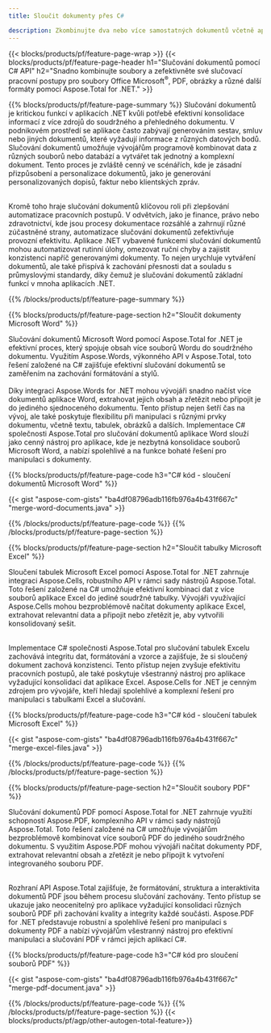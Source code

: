 ```yaml
---
title: Sloučit dokumenty přes C# 

description: Zkombinujte dva nebo více samostatných dokumentů včetně aplikací Microsoft Word, Excel, PowerPoint, PDF a Obrázky prostřednictvím aplikace C#. Otestujte výsledky sloučení online prostřednictvím aplikace.
---
```


{{< blocks/products/pf/feature-page-wrap >}}
{{< blocks/products/pf/feature-page-header h1="Slučování dokumentů pomocí C# API" h2="Snadno kombinujte soubory a zefektivněte své slučovací pracovní postupy pro soubory Office Microsoft<sup>&reg;</sup>, PDF, obrázky a různé další formáty pomocí Aspose.Total for .NET." >}}

{{% blocks/products/pf/feature-page-summary %}}
Slučování dokumentů je kritickou funkcí v aplikacích .NET kvůli potřebě efektivní konsolidace informací z více zdrojů do soudržného a přehledného dokumentu. V podnikovém prostředí se aplikace často zabývají generováním sestav, smluv nebo jiných dokumentů, které vyžadují informace z různých datových bodů. Slučování dokumentů umožňuje vývojářům programově kombinovat data z různých souborů nebo databází a vytvářet tak jednotný a komplexní dokument. Tento proces je zvláště cenný ve scénářích, kde je zásadní přizpůsobení a personalizace dokumentů, jako je generování personalizovaných dopisů, faktur nebo klientských zpráv.<br /><br />

Kromě toho hraje slučování dokumentů klíčovou roli při zlepšování automatizace pracovních postupů. V odvětvích, jako je finance, právo nebo zdravotnictví, kde jsou procesy dokumentace rozsáhlé a zahrnují různé zúčastněné strany, automatizace slučování dokumentů zefektivňuje provozní efektivitu. Aplikace .NET vybavené funkcemi slučování dokumentů mohou automatizovat rutinní úlohy, omezovat ruční chyby a zajistit konzistenci napříč generovanými dokumenty. To nejen urychluje vytváření dokumentů, ale také přispívá k zachování přesnosti dat a souladu s průmyslovými standardy, díky čemuž je slučování dokumentů základní funkcí v mnoha aplikacích .NET.

{{% /blocks/products/pf/feature-page-summary  %}}

{{% blocks/products/pf/feature-page-section  h2="Sloučit dokumenty Microsoft Word" %}}

Slučování dokumentů Microsoft Word pomocí Aspose.Total for .NET je efektivní proces, který spojuje obsah více souborů Wordu do soudržného dokumentu. Využitím Aspose.Words, výkonného API v Aspose.Total, toto řešení založené na C# zajišťuje efektivní slučování dokumentů se zaměřením na zachování formátování a stylů. 
<br /><br />
Díky integraci Aspose.Words for .NET mohou vývojáři snadno načíst více dokumentů aplikace Word, extrahovat jejich obsah a zřetězit nebo připojit je do jediného sjednoceného dokumentu. Tento přístup nejen šetří čas na vývoj, ale také poskytuje flexibilitu při manipulaci s různými prvky dokumentu, včetně textu, tabulek, obrázků a dalších. Implementace C# společnosti Aspose.Total pro slučování dokumentů aplikace Word slouží jako cenný nástroj pro aplikace, kde je nezbytná konsolidace souborů Microsoft Word, a nabízí spolehlivé a na funkce bohaté řešení pro manipulaci s dokumenty.


{{% blocks/products/pf/feature-page-code h3="C# kód - sloučení dokumentů Microsoft Word" %}}

{{< gist "aspose-com-gists" "ba4df08796adb116fb976a4b431f667c" "merge-word-documents.java" >}}

{{% /blocks/products/pf/feature-page-code  %}}
{{% /blocks/products/pf/feature-page-section %}}

{{% blocks/products/pf/feature-page-section  h2="Sloučit tabulky Microsoft Excel" %}}

Sloučení tabulek Microsoft Excel pomocí Aspose.Total for .NET zahrnuje integraci Aspose.Cells, robustního API v rámci sady nástrojů Aspose.Total. Toto řešení založené na C# umožňuje efektivní kombinaci dat z více souborů aplikace Excel do jediné soudržné tabulky. Vývojáři využívající Aspose.Cells mohou bezproblémově načítat dokumenty aplikace Excel, extrahovat relevantní data a připojit nebo zřetězit je, aby vytvořili konsolidovaný sešit. <br /> <br />

Implementace C# společnosti Aspose.Total pro slučování tabulek Excelu zachovává integritu dat, formátování a vzorce a zajišťuje, že si sloučený dokument zachová konzistenci. Tento přístup nejen zvyšuje efektivitu pracovních postupů, ale také poskytuje všestranný nástroj pro aplikace vyžadující konsolidaci dat aplikace Excel. Aspose.Cells for .NET je cenným zdrojem pro vývojáře, kteří hledají spolehlivé a komplexní řešení pro manipulaci s tabulkami Excel a slučování.


{{% blocks/products/pf/feature-page-code h3="C# kód - sloučení tabulek Microsoft Excel" %}}

{{< gist "aspose-com-gists" "ba4df08796adb116fb976a4b431f667c" "merge-excel-files.java" >}}

{{% /blocks/products/pf/feature-page-code  %}}
{{% /blocks/products/pf/feature-page-section %}}


{{% blocks/products/pf/feature-page-section  h2="Sloučit soubory PDF" %}}

Slučování dokumentů PDF pomocí Aspose.Total for .NET zahrnuje využití schopností Aspose.PDF, komplexního API v rámci sady nástrojů Aspose.Total. Toto řešení založené na C# umožňuje vývojářům bezproblémově kombinovat více souborů PDF do jediného soudržného dokumentu. S využitím Aspose.PDF mohou vývojáři načítat dokumenty PDF, extrahovat relevantní obsah a zřetězit je nebo připojit k vytvoření integrovaného souboru PDF. <br /><br />

Rozhraní API Aspose.Total zajišťuje, že formátování, struktura a interaktivita dokumentů PDF jsou během procesu slučování zachovány. Tento přístup se ukazuje jako neocenitelný pro aplikace vyžadující konsolidaci různých souborů PDF při zachování kvality a integrity každé součásti. Aspose.PDF for .NET představuje robustní a spolehlivé řešení pro manipulaci s dokumenty PDF a nabízí vývojářům všestranný nástroj pro efektivní manipulaci a slučování PDF v rámci jejich aplikací C#. 

{{% blocks/products/pf/feature-page-code h3="C# kód pro sloučení souborů PDF" %}}

{{< gist "aspose-com-gists" "ba4df08796adb116fb976a4b431f667c" "merge-pdf-document.java" >}}

{{% /blocks/products/pf/feature-page-code  %}}
{{% /blocks/products/pf/feature-page-section %}}
{{< blocks/products/pf/agp/other-autogen-total-feature>}}